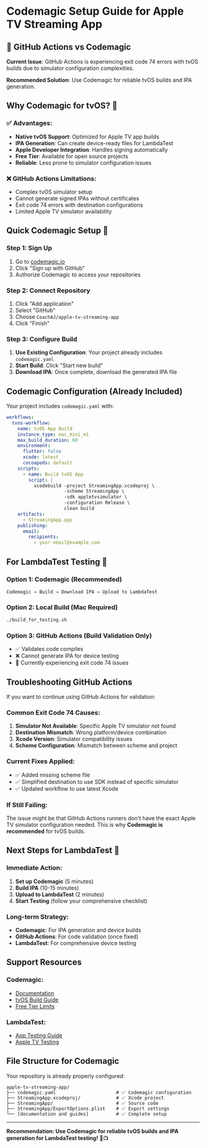 # Codemagic Setup Guide for Apple TV Streaming App

## 🚨 GitHub Actions vs Codemagic

**Current Issue**: GitHub Actions is experiencing exit code 74 errors with tvOS builds due to simulator configuration complexities.

**Recommended Solution**: Use Codemagic for reliable tvOS builds and IPA generation.

## Why Codemagic for tvOS? 🥇

### ✅ **Advantages**:
- **Native tvOS Support**: Optimized for Apple TV app builds
- **IPA Generation**: Can create device-ready files for LambdaTest
- **Apple Developer Integration**: Handles signing automatically
- **Free Tier**: Available for open source projects
- **Reliable**: Less prone to simulator configuration issues

### ❌ **GitHub Actions Limitations**:
- Complex tvOS simulator setup
- Cannot generate signed IPAs without certificates
- Exit code 74 errors with destination configurations
- Limited Apple TV simulator availability

## Quick Codemagic Setup 🚀

### Step 1: Sign Up
1. Go to [codemagic.io](https://codemagic.io/)
2. Click "Sign up with GitHub"
3. Authorize Codemagic to access your repositories

### Step 2: Connect Repository
1. Click "Add application"
2. Select "GitHub"
3. Choose `CoachAJ/apple-tv-streaming-app`
4. Click "Finish"

### Step 3: Configure Build
1. **Use Existing Configuration**: Your project already includes `codemagic.yaml`
2. **Start Build**: Click "Start new build"
3. **Download IPA**: Once complete, download the generated IPA file

## Codemagic Configuration (Already Included)

Your project includes `codemagic.yaml` with:

```yaml
workflows:
  tvos-workflow:
    name: tvOS App Build
    instance_type: mac_mini_m1
    max_build_duration: 60
    environment:
      flutter: false
      xcode: latest
      cocoapods: default
    scripts:
      - name: Build tvOS App
        script: |
          xcodebuild -project StreamingApp.xcodeproj \
                     -scheme StreamingApp \
                     -sdk appletvsimulator \
                     -configuration Release \
                     clean build
    artifacts:
      - StreamingApp.app
    publishing:
      email:
        recipients:
          - your-email@example.com
```

## For LambdaTest Testing 📱

### Option 1: Codemagic (Recommended)
```
Codemagic → Build → Download IPA → Upload to LambdaTest
```

### Option 2: Local Build (Mac Required)
```bash
./build_for_testing.sh
```

### Option 3: GitHub Actions (Build Validation Only)
- ✅ Validates code compiles
- ❌ Cannot generate IPA for device testing
- 🔧 Currently experiencing exit code 74 issues

## Troubleshooting GitHub Actions

If you want to continue using GitHub Actions for validation:

### Common Exit Code 74 Causes:
1. **Simulator Not Available**: Specific Apple TV simulator not found
2. **Destination Mismatch**: Wrong platform/device combination
3. **Xcode Version**: Simulator compatibility issues
4. **Scheme Configuration**: Mismatch between scheme and project

### Current Fixes Applied:
- ✅ Added missing scheme file
- ✅ Simplified destination to use SDK instead of specific simulator
- ✅ Updated workflow to use latest Xcode

### If Still Failing:
The issue might be that GitHub Actions runners don't have the exact Apple TV simulator configuration needed. This is why **Codemagic is recommended** for tvOS builds.

## Next Steps for LambdaTest 🎯

### Immediate Action:
1. **Set up Codemagic** (5 minutes)
2. **Build IPA** (10-15 minutes)
3. **Upload to LambdaTest** (2 minutes)
4. **Start Testing** (follow your comprehensive checklist)

### Long-term Strategy:
- **Codemagic**: For IPA generation and device builds
- **GitHub Actions**: For code validation (once fixed)
- **LambdaTest**: For comprehensive device testing

## Support Resources

### Codemagic:
- [Documentation](https://docs.codemagic.io/)
- [tvOS Build Guide](https://docs.codemagic.io/yaml-basic-configuration/building-a-native-ios-app/)
- [Free Tier Limits](https://codemagic.io/pricing/)

### LambdaTest:
- [App Testing Guide](https://www.lambdatest.com/support/docs/app-testing/)
- [Apple TV Testing](https://www.lambdatest.com/support/docs/app-testing-on-real-devices/)

## File Structure for Codemagic

Your repository is already properly configured:

```
apple-tv-streaming-app/
├── codemagic.yaml                      # ✅ Codemagic configuration
├── StreamingApp.xcodeproj/             # ✅ Xcode project
├── StreamingApp/                       # ✅ Source code
├── StreamingApp/ExportOptions.plist    # ✅ Export settings
└── [documentation and guides]          # ✅ Complete setup
```

---

**Recommendation: Use Codemagic for reliable tvOS builds and IPA generation for LambdaTest testing!** 🚀📺
